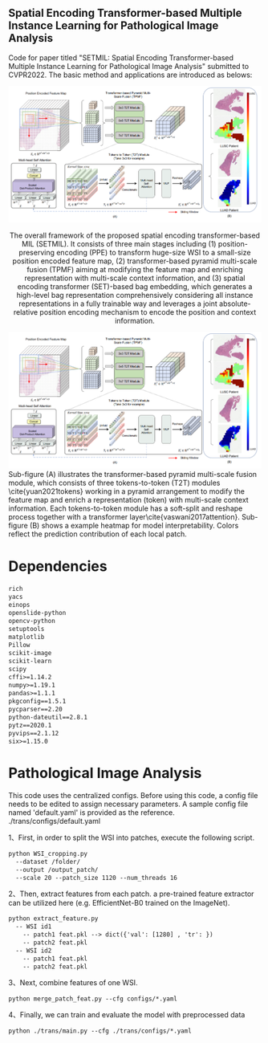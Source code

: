 ## Spatial Encoding Transformer-based Multiple Instance Learning for Pathological Image Analysis ##

Code for paper titled "SETMIL: Spatial Encoding Transformer-based Multiple Instance Learning for Pathological Image Analysis" submitted to CVPR2022. The basic method and applications are introduced as belows:

![avatar](./Figure1.png)

<center>The overall framework of the proposed spatial encoding transformer-based MIL (SETMIL). It consists of three main stages including (1) position-preserving encoding (PPE) to transform huge-size WSI to a small-size position encoded feature map, (2) transformer-based pyramid multi-scale fusion (TPMF) aiming at modifying the feature map and enriching representation with multi-scale context information, and (3) spatial encoding transformer (SET)-based bag embedding, which generates a high-level bag representation comprehensively considering all instance representations in a fully trainable way and leverages a joint absolute-relative position encoding mechanism to encode the position and context information. </center>

![avatar](./Figure2.png)
 Sub-figure (A) illustrates the transformer-based pyramid multi-scale fusion module, which consists of three tokens-to-token (T2T) modules \cite{yuan2021tokens} working in a pyramid arrangement to modify the feature map and enrich a representation (token) with multi-scale context information. Each tokens-to-token module has a soft-split and reshape process together with a transformer layer\cite{vaswani2017attention}. Sub-figure (B) shows a example heatmap for model interpretability. Colors reflect the prediction contribution of each local patch.

# Dependencies #
    rich
    yacs
    einops
    openslide-python
    opencv-python
    setuptools
    matplotlib
    Pillow
    scikit-image
    scikit-learn
    scipy
    cffi>=1.14.2
    numpy>=1.19.1
    pandas>=1.1.1
    pkgconfig==1.5.1
    pycparser==2.20
    python-dateutil==2.8.1
    pytz==2020.1
    pyvips==2.1.12
    six>=1.15.0
# Pathological Image Analysis  #
This code uses the centralized configs. Before using this code, a config file needs to be edited to assign necessary parameters. A sample config file named 'default.yaml' is provided as the reference.
    ./trans/configs/default.yaml

1、First, in order to split the WSI into patches, execute the following script.

    python WSI_cropping.py 
      --dataset /folder/  
      --output /output_patch/
      --scale 20 --patch_size 1120 --num_threads 16

2、Then, extract features from each patch. a pre-trained feature extractor can be utilized here (e.g. EfficientNet-B0 trained on the ImageNet). 

    python extract_feature.py 
      -- WSI id1
        -- patch1 feat.pkl --> dict({'val': [1280] , 'tr': })
        -- patch2 feat.pkl
      -- WSI id2
        -- patch1 feat.pkl
        -- patch2 feat.pkl


3、Next, combine features of one WSI. 

    python merge_patch_feat.py --cfg configs/*.yaml


4、Finally, we can train and evaluate the model with preprocessed data 

    python ./trans/main.py --cfg ./trans/configs/*.yaml
 
